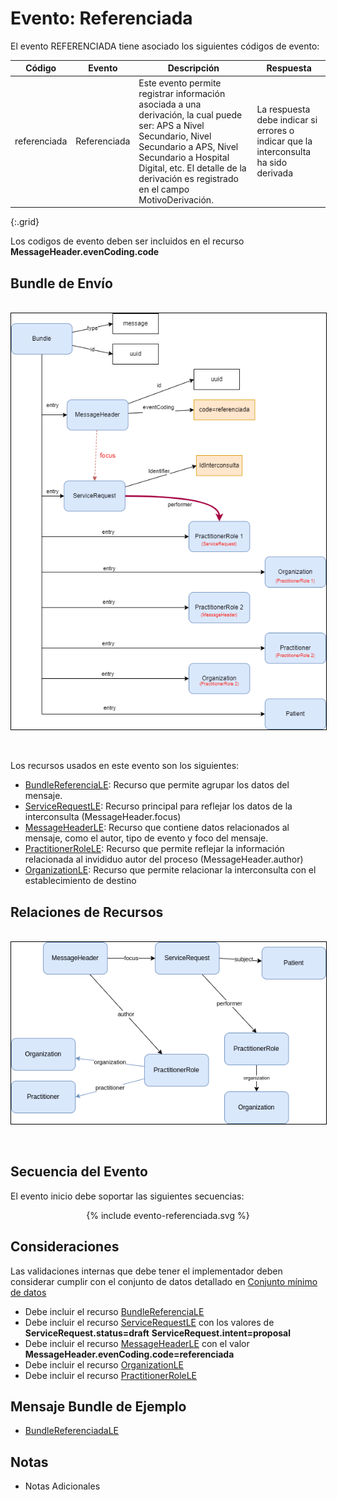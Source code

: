 # Evento: Referenciada

El evento REFERENCIADA tiene asociado los siguientes códigos de evento: 


| Código | Evento| Descripción | Respuesta |
|--------|-------|-------------|-----------|
| referenciada | Referenciada | Este evento permite registrar información asociada a una derivación, la cual puede ser: APS a Nivel Secundario, Nivel Secundario a APS, Nivel Secundario a Hospital Digital, etc. El detalle de la derivación es registrado en el campo MotivoDerivación. | La respuesta debe indicar si errores o indicar que la interconsulta ha sido derivada |
{:.grid}

Los codigos de evento deben ser incluidos en el recurso **MessageHeader.evenCoding.code**



## Bundle de Envío

<br>
<div align="center" >
  <img  style="border: 1px solid; color: black;" src="referenciada-evento.png"> 
  <p></p>
</div>
<br>

Los recursos usados en este evento son los siguientes:

* [BundleReferenciaLE](StructureDefinition-BundleReferenciaLE.html): Recurso que permite agrupar los datos del mensaje.
* [ServiceRequestLE](StructureDefinition-ServiceRequestLE.html): Recurso principal para reflejar los datos de la interconsulta (MessageHeader.focus)
* [MessageHeaderLE](StructureDefinition-MessageHeaderLE.html): Recurso que contiene datos relacionados al mensaje, como el autor, tipo de evento y foco del mensaje.
* [PractitionerRoleLE](StructureDefinition-PractitionerRoleLE.html): Recurso que permite reflejar la información relacionada al invididuo autor del proceso (MessageHeader.author)
* [OrganizationLE](StructureDefinition-OrganizationLE.html): Recurso que permite relacionar la interconsulta con el establecimiento de destino

## Relaciones de Recursos

<br>
<div align="center" >
  <img  style="border: 1px solid; color: black;" src="referenciada-recursos.png"> 
  <p></p>
</div>
<br>


## Secuencia del Evento

El evento inicio debe soportar las siguientes secuencias:
<div align="center" >
{% include evento-referenciada.svg %}
</div>

## Consideraciones

Las validaciones internas que debe tener el implementador deben considerar cumplir con el conjunto de datos detallado en [Conjunto mínimo de datos](http://link)

* Debe incluir el recurso [BundleReferenciaLE](StructureDefinition-BundleReferenciaLE.html)
* Debe incluir el recurso [ServiceRequestLE](StructureDefinition-ServiceRequestLE.html) con los valores de **ServiceRequest.status=draft** **ServiceRequest.intent=proposal** 
* Debe incluir el recurso [MessageHeaderLE](StructureDefinition-MessageHeaderLE.html) con el valor **MessageHeader.evenCoding.code=referenciada** 
* Debe incluir el recurso [OrganizationLE](StructureDefinition-OrganizationLE.html)
* Debe incluir el recurso [PractitionerRoleLE](StructureDefinition-PractitionerRoleLE.html)

## Mensaje Bundle de Ejemplo

* [BundleReferenciadaLE](Bundle-EjemploBundleReferencia.html)

## Notas

* Notas Adicionales






